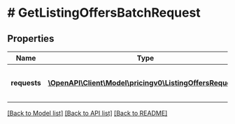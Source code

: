 # # GetListingOffersBatchRequest

## Properties

Name | Type | Description | Notes
------------ | ------------- | ------------- | -------------
**requests** | [**\OpenAPI\Client\Model\pricingv0\ListingOffersRequest[]**](ListingOffersRequest.md) | A list of &#x60;getListingOffers&#x60; batched requests to run. | [optional]

[[Back to Model list]](../../README.md#models) [[Back to API list]](../../README.md#endpoints) [[Back to README]](../../README.md)
